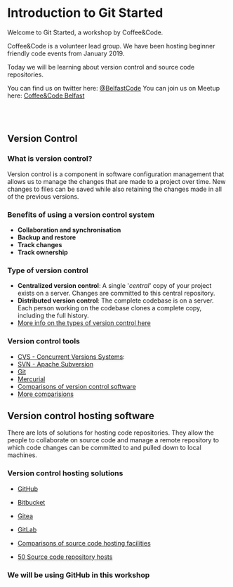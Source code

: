 # Introduction to Git Started
Welcome to Git Started, a workshop by Coffee&Code.

Coffee&Code is a volunteer lead group. We have been hosting beginner friendly code events from January 2019.

Today we will be learning about version control and source code repositories.

You can find us on twitter here: [@BelfastCode](https://twitter.com/belfastcode)
You can join us on Meetup here: [Coffee&Code Belfast](https://www.meetup.com/coffee-code-belfast/)

<br>
<br>

## Version Control 
### What is version control?
Version control is a component in software configuration management that allows us to manage the changes that are made to a project over time.
New changes to files can be saved while also retaining the changes made in all of the previous versions.

### Benefits of using a version control system
* **Collaboration and synchronisation**
* **Backup and restore**
* **Track changes**
* **Track ownership**

### Type of version control 
* **Centralized version control**: A single '*central*' copy of your project exists on a server. Changes are committed to this central repository. 
* **Distributed version control**: The complete codebase is on a server. Each person working on the codebase clones a complete copy, including the full history.
* [More info on the types of version control here](https://medium.com/faun/centralized-vs-distributed-version-control-systems-a135091299f0)


### Version control tools
* [CVS - Concurrent Versions Systems](http://www.nongnu.org/cvs/): 
* [SVN - Apache Subversion](http://subversion.apache.org/)
* [Git](https://git-scm.com/)
* [Mercurial](https://www.mercurial-scm.org/)
* [Comparisons of version control software](https://en.wikipedia.org/wiki/Comparison_of_version-control_software)
* [More comparisions](https://financesonline.com/version-control-systems/)



## Version control hosting software
There are lots of solutions for hosting code repositories. They allow the people to collaborate on source code and manage a remote repository to which code changes can be committed to and pulled down to local machines. 

### Version control hosting solutions
* [GitHub](https://github.com/)
* [Bitbucket](https://bitbucket.org/product)
* [Gitea](https://gitea.io/en-us/)
* [GitLab](https://about.gitlab.com/)

* [Comparisons of source code hosting facilities](https://en.wikipedia.org/wiki/Comparison_of_source-code-hosting_facilities)
* [50 Source code repository hosts](https://stackify.com/source-code-repository-hosts/)

### We will be using GitHub in this workshop


